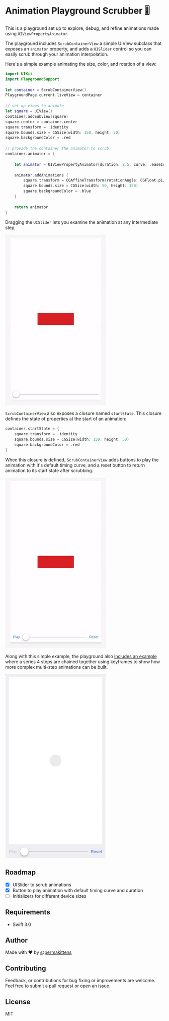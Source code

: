 # Animation Playground Scrubber 🎚

This is a playground set up to explore, debug, and refine animations made using
`UIViewPropertyAnimator`.

The playground includes `ScrubContainerView` a simple UIView subclass that
exposes an `animator` property, and adds a `UISlider` control so you can easily
scrub through your animation interpolation.

Here's a simple example animating the size, color, and rotation of a view:

````Swift
import UIKit
import PlaygroundSupport

let container = ScrubContainerView()
PlaygroundPage.current.liveView = container

// set up views to animate
let square = UIView()
container.addSubview(square)
square.center = container.center
square.transform = .identity
square.bounds.size = CGSize(width: 150, height: 50)
square.backgroundColor = .red

// provide the container the animator to scrub
container.animator = {

    let animator = UIViewPropertyAnimator(duration: 2.5, curve: .easeInOut)

    animator.addAnimations {
        square.transform = CGAffineTransform(rotationAngle: CGFloat.pi/2)
        square.bounds.size = CGSize(width: 50, height: 150)
        square.backgroundColor = .blue
    }

    return animator
}
````

Dragging the `UISlider` lets you examine the animation at any intermediate step.

<img src="./assets/scrubber-simple-1.gif" width="320">

`ScrubContainerView` also exposes a closure named `startState`. This closure
defines the state of properties at the start of an animation:

````Swift
container.startState = {
    square.transform = .identity
    square.bounds.size = CGSize(width: 150, height: 50)
    square.backgroundColor = .red
}
````

When this closure is defined, `ScrubContainerView` adds buttons to play the
animation with it's default timing curve, and a reset button to return animation
to its start state after scrubbing.

<img src="./assets/scrubber-simple-2.gif" width="320">

Along with this simple example, the playground also [includes an example](blob/master/source/Animation.playground/Pages/Keyframe%20example.xcplaygroundpage/Contents.swift)
where a series 4 steps are chained together using keyframes to show how more
complex multi-step animations can be built.

<img src="./assets/scrubber-chained-1.gif" width="320">

## Roadmap
- [x] UISlider to scrub animations
- [x] Button to play animation with default timing curve and duration
- [ ] Initializers for different device sizes

## Requirements

- Swift 3.0

## Author

Made with :heart: by [@permakittens](http://twitter.com/permakittens)

## Contributing

Feedback, or contributions for bug fixing or improvements are welcome. Feel free to submit a pull request or open an issue.

## License

MIT
